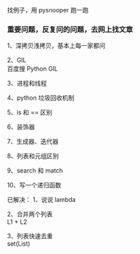 
找例子，用 pysnooper 跑一跑  

### 重要问题，反复问的问题，去网上找文章 
1、深拷贝浅拷贝，基本上每一家都问  


2、GIL  
百度搜 Python GIL  

3、进程和线程 

4、python 垃圾回收机制  

5、is 和 == 区别  

6、装饰器  

7、生成器、迭代器  

8、列表和元组区别  

9、search 和 match  

10、写一个递归函数  





已解决：
1、说说 lambda  

2、合并两个列表  
L1 + L2  

3、列表快速去重  
set(List)



